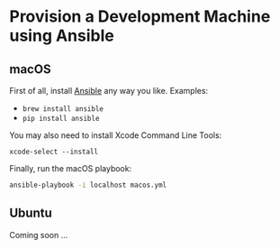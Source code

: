 # Provision a Development Machine using Ansible

## macOS

First of all, install [Ansible](http://docs.ansible.com/ansible/latest/index.html)
any way you like. Examples:

- `brew install ansible`
- `pip install ansible`

You may also need to install Xcode Command Line Tools:

```
xcode-select --install
```

Finally, run the macOS playbook:

```bash
ansible-playbook -i localhost macos.yml
```

## Ubuntu

Coming soon ...
